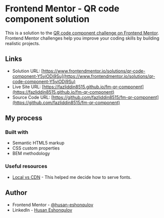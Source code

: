 # Frontend Mentor - QR code component solution

This is a solution to the [QR code component challenge on Frontend Mentor](https://www.frontendmentor.io/challenges/qr-code-component-iux_sIO_H). Frontend Mentor challenges help you improve your coding skills by building realistic projects.

## Links

- Solution URL: [https://www.frontendmentor.io/solutions/qr-code-component-Y5yiODj9Su](https://www.frontendmentor.io/solutions/qr-code-component-Y5yiODj9Su)
- Live Site URL: [https://fazliddin8515.github.io/fm-qr-component](https://fazliddin8515.github.io/fm-qr-component)
- Source Code URL: [https://github.com/fazliddin8515/fm-qr-component](https://github.com/fazliddin8515/fm-qr-component)

## My process

### Built with

- Semantic HTML5 markup
- CSS custom properties
- BEM methodology

### Useful resources

- [Local vs CDN](https://www.cdnetworks.com/blog/web-performance/cdn-vs-local) - This helped me decide how to serve fonts.

## Author

- Frontend Mentor - [@husan-eshonqulov](https://www.frontendmentor.io/profile/husan-eshonqulov)
- LinkedIn - [Husan Eshonqulov](https://www.linkedin.com/in/husan-eshonqulov/)

